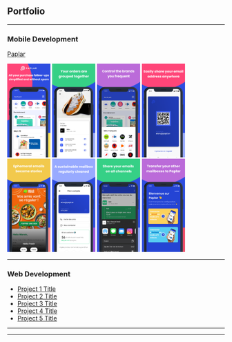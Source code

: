 ## Portfolio

---

### Mobile Development 

[Paplar](/sample_page)
<div>
<img src="images/paplar/1.png" width="100"/>
<img src="images/paplar/2.png" width="100"/>
<img src="images/paplar/3.png" width="100"/>
<img src="images/paplar/4.png" width="100"/>
</div><div>
<img src="images/paplar/5.png" width="100"/>
<img src="images/paplar/6.png" width="100"/>
<img src="images/paplar/7.png" width="100"/>
<img src="images/paplar/8.png" width="100"/>
</div>

---

### Web Development

- [Project 1 Title](http://example.com/)
- [Project 2 Title](http://example.com/)
- [Project 3 Title](http://example.com/)
- [Project 4 Title](http://example.com/)
- [Project 5 Title](http://example.com/)

---




---

